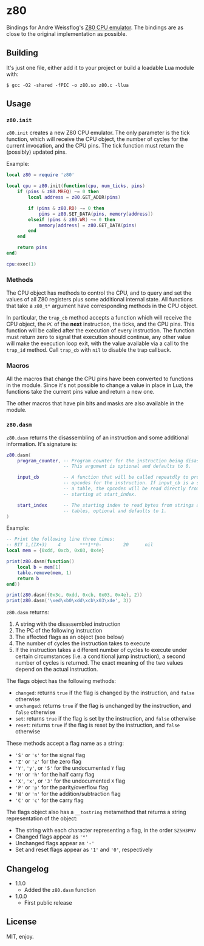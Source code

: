 # z80

Bindings for Andre Weissflog's [Z80 CPU emulator](https://github.com/floooh/chips/blob/master/chips/z80.h). The bindings are as close to the original implementation as possible.

## Building

It's just one file, either add it to your project or build a loadable Lua module with:

```
$ gcc -O2 -shared -fPIC -o z80.so z80.c -llua
```

## Usage

### `z80.init`

`z80.init` creates a new Z80 CPU emulator. The only parameter is the tick function, which will receive the CPU object, the number of cycles for the current invocation, and the CPU pins. The tick function must return the (possibly) updated pins.

Example:

```lua
local z80 = require 'z80'

local cpu = z80.init(function(cpu, num_ticks, pins)
    if (pins & z80.MREQ) ~= 0 then
        local address = z80.GET_ADDR(pins)

        if (pins & z80.RD) ~= 0 then
            pins = z80.SET_DATA(pins, memory[address])
        elseif (pins & z80.WR) ~= 0 then
            memory[address] = z80.GET_DATA(pins)
        end
    end

    return pins
end)

cpu:exec(1)
```

### Methods

The CPU object has methods to control the CPU, and to query and set the values of all Z80 registers plus some additional internal state. All functions that take a `z80_t*` argument have corresponding methods in the CPU object.

In particular, the `trap_cb` method accepts a function which will receive the CPU object, the `PC` of the **next** instruction, the ticks, and the CPU pins. This function will be called after the execution of every instruction. The function must return zero to signal that execution should continue, any other value will make the execution loop exit, with the value available via a call to the `trap_id` method. Call `trap_cb` with `nil` to disable the trap callback.

### Macros

All the macros that change the CPU pins have been converted to functions in the module. Since it's not possible to change a value in place in Lua, the functions take the current pins value and return a new one.

The other macros that have pin bits and masks are also available in the module.

### `z80.dasm`

`z80.dasm` returns the disassembling of an instruction and some additional information. It's signature is:

```lua
z80.dasm(
    program_counter, -- Program counter for the instruction being disassembled.
                     -- This argument is optional and defaults to 0.

    input_cb         -- A function that will be called repeatdly to provide the
                     -- opcodes for the instruction. If input_cb is a string or
                     -- a table, the opcodes will be read directly from it,
                     -- starting at start_index.

    start_index      -- The starting index to read bytes from strings and
                     -- tables, optional and defaults to 1.
)
```

Example:

```lua
-- Print the following line three times:
-- BIT 1,(IX+3)    4       ***1**0-        20      nil
local mem = {0xdd, 0xcb, 0x03, 0x4e}

print(z80.dasm(function()
    local b = mem[1]
    table.remove(mem, 1)
    return b
end))

print(z80.dasm({0x3c, 0xdd, 0xcb, 0x03, 0x4e}, 2))
print(z80.dasm('\xed\xb0\xdd\xcb\x03\x4e', 3))
```

`z80.dasm` returns:

1. A string with the disassembled instruction
1. The PC of the following instruction
1. The affected flags as an object (see below)
1. The number of cycles the instruction takes to execute
1. If the instruction takes a different number of cycles to execute under certain circumstances (i.e. a conditional jump instruction), a second number of cycles is returned. The exact meaning of the two values depend on the actual instruction.

The flags object has the following methods:

* `changed`: returns `true` if the flag is changed by the instruction, and `false` otherwise
* `unchanged`: returns `true` if the flag is unchanged by the instruction, and `false` otherwise
* `set`: returns `true` if the flag is set by the instruction, and `false` otherwise
* `reset`: returns `true` if the flag is reset by the instruction, and `false` otherwise

These methods accept a flag name as a string:

* `'S'` or `'s'` for the signal flag
* `'Z'` or `'z'` for the zero flag
* `'Y'`, `'y'`, or `'5'` for the undocumented `Y` flag
* `'H'` or `'h'` for the half carry flag
* `'X'`, `'x'`, or `'3'` for the undocumented `X` flag
* `'P'` or `'p'` for the parity/overflow flag
* `'N'` or `'n'` for the addition/subtraction flag
* `'C'` or `'c'` for the carry flag

The flags object also has a `__tostring` metamethod that returns a string representation of the object:

* The string with each character representing a flag, in the order `SZ5H3PNV`
* Changed flags appear as `'*'`
* Unchanged flags appear as `'-'`
* Set and reset flags appear as `'1'` and `'0'`, respectively

## Changelog

* 1.1.0
  * Added the `z80.dasm` function
* 1.0.0
  * First public release

## License

MIT, enjoy.
